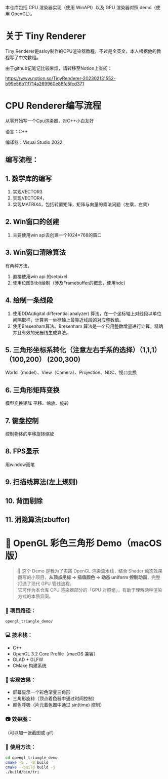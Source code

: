 本仓库包括 CPU 渲染器实现（使用 WinAPI）以及 GPU 渲染器对照 demo（使用 OpenGL）。
# 关于 Tiny Renderer
Tiny Renderer是ssloy制作的CPU渲染器教程，不过是全英文，本人根据他的教程写了中文教程。

由于github记笔记比较麻烦，请转移至Notion上查阅：

https://www.notion.so/TinyRenderer-202302131552-b99e56b11f714a269960e88fe5fcd371

# CPU Renderer编写流程
从零开始写一个Cpu渲染器，对C++小白友好

语言：C++

编译器：Visual Studio 2022

## 编写流程：
## 1. 数学库的编写
1. 实现VECTOR3
2. 实现VECTOR4，
3. 实现MATRIX4，包括转置矩阵，矩阵与向量的乘法问题（左乘，右乘）
## 2. Win窗口的创建
1. 主要使用win api去创建一个1024*768的窗口
## 3. Win窗口清除算法
有两种方法，
1. 直接使用win api 的setpixel 
2. 使用位图Bitblt绘制（涉及Framebuffer的概念，使用hdc）
## 4. 绘制一条线段
1. 使用DDA(digital differential analyzer) 算法，在一个坐标轴上对线段以单位间隔取样，计算另一坐标轴上最靠近线段的对应整数值。
2. 使用Bresenham算法。Bresenham 算法是一个只用整数增量进行计算，精确并且有效的光栅线生成算法。
## 5. 三角形坐标系转化（注意左右手系的选择）（1,1,1）（100,200） (200,300)
World（model）、View（Camera）、Projection、NDC、视口变换
## 6. 三角形矩阵变换
模型变换矩阵 平移、缩放、旋转
## 7. 键盘控制
控制物体的平移旋转缩放
## 8. FPS显示
用window画笔
## 9. 扫描线算法(左上规则)
## 10. 背面剔除
## 11. 消隐算法(zbuffer)

# 🌈 OpenGL 彩色三角形 Demo（macOS 版）

> 🚀 这个 Demo 是我为了实践 OpenGL 渲染流水线，结合 Shader 动态效果而写的小项目，**从顶点坐标 → 插值颜色 → 动态 uniform 控制动画**，完整打通了现代 GPU 管线流程。  
> 它可作为本仓库 CPU 渲染器部分的「GPU 对照组」，有助于理解两种渲染方式的本质异同。

### 📁 项目路径：
`opengl_triangle_demo/`

### 💻 技术栈：
- C++
- OpenGL 3.2 Core Profile（macOS 兼容）
- GLAD + GLFW
- CMake 构建系统

### 🎯 实现效果：
- 屏幕显示一个彩色渐变三角形
- 三角形旋转（顶点着色器中通过时间控制）
- 颜色呼吸（片元着色器中通过 sin(time) 控制）

### 📷 效果图：

（可以加一张截图或 gif）

### 📝 使用方法：

```bash
cd opengl_triangle_demo
cmake -S . -B build
cmake --build build -j
./build/bin/tri
